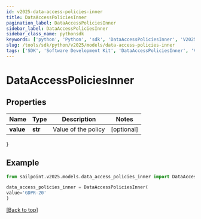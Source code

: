 ```yaml
---
id: v2025-data-access-policies-inner
title: DataAccessPoliciesInner
pagination_label: DataAccessPoliciesInner
sidebar_label: DataAccessPoliciesInner
sidebar_class_name: pythonsdk
keywords: ['python', 'Python', 'sdk', 'DataAccessPoliciesInner', 'V2025DataAccessPoliciesInner'] 
slug: /tools/sdk/python/v2025/models/data-access-policies-inner
tags: ['SDK', 'Software Development Kit', 'DataAccessPoliciesInner', 'V2025DataAccessPoliciesInner']
---
```


# DataAccessPoliciesInner


## Properties

Name | Type | Description | Notes
------------ | ------------- | ------------- | -------------
**value** | **str** | Value of the policy | [optional] 
}

## Example

```python
from sailpoint.v2025.models.data_access_policies_inner import DataAccessPoliciesInner

data_access_policies_inner = DataAccessPoliciesInner(
value='GDPR-20'
)

```
[[Back to top]](#) 

